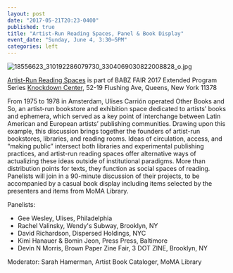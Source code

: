 ```yaml
---
layout: post
date: "2017-05-21T20:23-0400"
published: true
title: "Artist-Run Reading Spaces, Panel & Book Display"
event_date: "Sunday, June 4, 3:30–5PM"
categories: left
---
```


![18556623_310192286079730_3304069030822008828_o.jpg]({{site.baseurl}}/assets/img/18556623_310192286079730_3304069030822008828_o.jpg)

[Artist-Run Reading Spaces](https://www.facebook.com/events/170205546844757/?acontext=%7B%22ref%22%3A%223%22%2C%22ref_newsfeed_story_type%22%3A%22regular%22%2C%22feed_story_type%22%3A%22361%22%2C%22action_history%22%3A%22null%22%7D) is part of BABZ FAIR 2017 Extended Program Series
[Knockdown Center](https://knockdown.center/), 52-19 Flushing Ave, Queens, New York 11378

From 1975 to 1978 in Amsterdam, Ulises Carrión operated Other Books and So, an artist-run bookstore and exhibition space dedicated to artists’ books and ephemera, which served as a key point of interchange between Latin American and European artists’ publishing communities. Drawing upon this example, this discussion brings together the founders of artist-run bookstores, libraries, and reading rooms. Ideas of circulation, access, and “making public” intersect both libraries and experimental publishing practices, and artist-run reading spaces offer alternative ways of actualizing these ideas outside of institutional paradigms. More than distribution points for texts, they function as social spaces of reading. Panelists will join in a 90-minute discussion of their projects, to be accompanied by a casual book display including items selected by the presenters and items from MoMA Library.

Panelists:

- Gee Wesley, Ulises, Philadelphia
- Rachel Valinsky, Wendy's Subway, Brooklyn, NY
- David Richardson, Dispersed Holdings, NYC
- Kimi Hanauer & Bomin Jeon, Press Press, Baltimore
- Devin N Morris, Brown Paper Zine Fair, 3 DOT ZINE, Brooklyn, NY

Moderator: Sarah Hamerman, Artist Book Cataloger, MoMA Library
